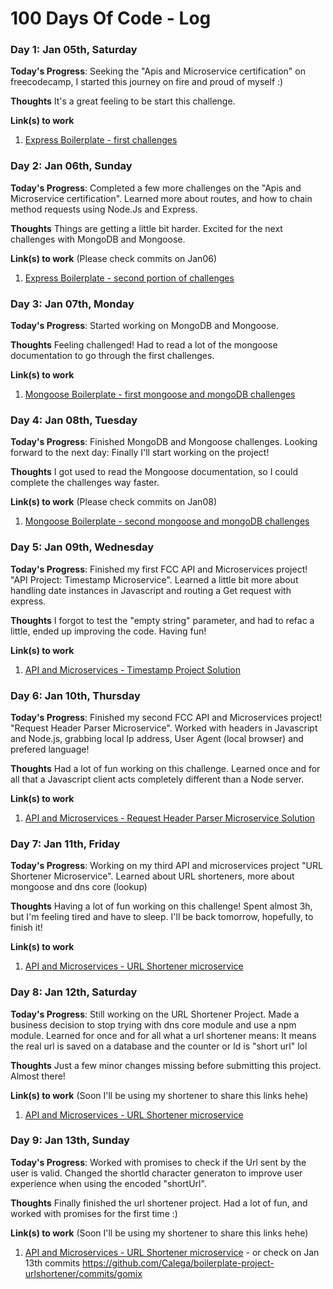 # 100 Days Of Code - Log

### Day 1: Jan 05th, Saturday

**Today's Progress**: Seeking the "Apis and Microservice certification" on freecodecamp, I started this journey on fire and proud of myself :) 

**Thoughts** It's a great feeling to be start this challenge.

**Link(s) to work**
1. [Express Boilerplate - first challenges](https://github.com/Calega/boilerplate-express/commit/4d9a3970c78bc8edcde42c44f7250133d17c11c6)

### Day 2: Jan 06th, Sunday

**Today's Progress**: Completed a few more challenges on the "Apis and Microservice certification". Learned more about routes, and how to chain method requests using Node.Js and Express.

**Thoughts** Things are getting a little bit harder. Excited for the next challenges with MongoDB and Mongoose.

**Link(s) to work** (Please check commits on Jan06)
1. [Express Boilerplate - second portion of challenges](https://github.com/Calega/boilerplate-express/commits/gomix)

### Day 3: Jan 07th, Monday

**Today's Progress**: Started working on MongoDB and Mongoose. 

**Thoughts** Feeling challenged! Had to read a lot of the mongoose documentation to go through the first challenges.

**Link(s) to work** 
1. [Mongoose Boilerplate - first mongoose and mongoDB challenges](https://github.com/Calega/boilerplate-mongomongoose/commit/7c60d56855329e8056f4f5062ff3580e58b7148e)

### Day 4: Jan 08th, Tuesday

**Today's Progress**: Finished MongoDB and Mongoose challenges. Looking forward to the next day: Finally I'll start working on the project!

**Thoughts** I got used to read the Mongoose documentation, so I could complete the challenges way faster.

**Link(s) to work** (Please check commits on Jan08)
1. [Mongoose Boilerplate - second mongoose and mongoDB challenges](https://github.com/Calega/boilerplate-mongomongoose/commits/gomix)

### Day 5: Jan 09th, Wednesday

**Today's Progress**: Finished my first FCC API and Microservices project! "API Project: Timestamp Microservice". Learned a little bit more about handling date instances in Javascript and routing a Get request with express.

**Thoughts** I forgot to test the "empty string" parameter, and had to refac a little, ended up improving the code. Having fun!

**Link(s) to work** 
1. [API and Microservices - Timestamp Project Solution](https://gist.github.com/Calega/dd860ec2dedb2c141f855bbf0b3a29b2)

### Day 6: Jan 10th, Thursday

**Today's Progress**: Finished my second FCC API and Microservices project! "Request Header Parser Microservice". Worked with headers in Javascript and Node.js, grabbing local Ip address, User Agent (local browser) and prefered language!

**Thoughts** Had a lot of fun working on this challenge. Learned once and for all that a Javascript client acts completely different than a Node server.

**Link(s) to work** 
1. [API and Microservices - Request Header Parser Microservice Solution](https://github.com/Calega/boilerplate-project-headerparser/commit/8adedc6a393889569986ea107e06ed825458bb8c)

### Day 7: Jan 11th, Friday

**Today's Progress**: Working on my third API and microservices project "URL Shortener Microservice". Learned about URL shorteners, more about mongoose and dns core (lookup)

**Thoughts** Having a lot of fun working on this challenge! Spent almost 3h, but I'm feeling tired and have to sleep. I'll be back tomorrow, hopefully, to finish it!

**Link(s) to work** 
1. [API and Microservices - URL Shortener microservice](https://github.com/Calega/boilerplate-project-urlshortener/commit/9fda3b183d0e2924316324066f7295b6f66fc6e9)

### Day 8: Jan 12th, Saturday

**Today's Progress**: Still working on the URL Shortener Project. Made a business decision to stop trying with dns core module and use a npm module. Learned for once and for all what a url shortener means: It means the real url is saved on a database and the counter or Id is "short url" lol

**Thoughts** Just a few minor changes missing before submitting this project. Almost there! 

**Link(s) to work** (Soon I'll be using my shortener to share this links hehe)
1. [API and Microservices - URL Shortener microservice](https://github.com/Calega/boilerplate-project-urlshortener/commit/a0e1ca3875b320f6f3ca622ee8d3b4b4d4989783)

### Day 9: Jan 13th, Sunday

**Today's Progress**: Worked with promises to check if the Url sent by the user is valid. Changed the shortId character generaton to improve user experience when using the encoded "shortUrl". 

**Thoughts** Finally finished the url shortener project. Had a lot of fun, and worked with promises for the first time :)

**Link(s) to work** (Soon I'll be using my shortener to share this links hehe)
1. [API and Microservices - URL Shortener microservice](https://gist.github.com/Calega/c294953ccd1f9f0b54f66ae20a35614e) - or check on Jan 13th commits https://github.com/Calega/boilerplate-project-urlshortener/commits/gomix

